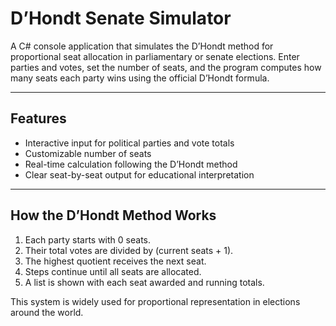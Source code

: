 # D’Hondt Senate Simulator

A C# console application that simulates the D’Hondt method for proportional seat allocation in parliamentary or senate elections. Enter parties and votes, set the number of seats, and the program computes how many seats each party wins using the official D’Hondt formula.

---

## Features

- Interactive input for political parties and vote totals
- Customizable number of seats
- Real-time calculation following the D’Hondt method
- Clear seat-by-seat output for educational interpretation

---

## How the D’Hondt Method Works

1. Each party starts with 0 seats.
2. Their total votes are divided by (current seats + 1).
3. The highest quotient receives the next seat.
4. Steps continue until all seats are allocated.
5. A list is shown with each seat awarded and running totals.

This system is widely used for proportional representation in elections around the world.
